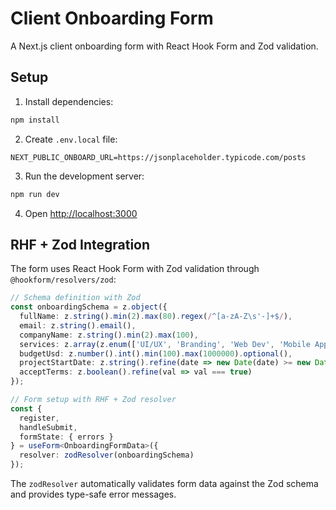 # Client Onboarding Form

A Next.js client onboarding form with React Hook Form and Zod validation.

## Setup

1. Install dependencies:
```bash
npm install
```

2. Create `.env.local` file:
```env
NEXT_PUBLIC_ONBOARD_URL=https://jsonplaceholder.typicode.com/posts
```

3. Run the development server:
```bash
npm run dev
```

4. Open [http://localhost:3000](http://localhost:3000)

## RHF + Zod Integration

The form uses React Hook Form with Zod validation through `@hookform/resolvers/zod`:

```typescript
// Schema definition with Zod
const onboardingSchema = z.object({
  fullName: z.string().min(2).max(80).regex(/^[a-zA-Z\s'-]+$/),
  email: z.string().email(),
  companyName: z.string().min(2).max(100),
  services: z.array(z.enum(['UI/UX', 'Branding', 'Web Dev', 'Mobile App'])).min(1),
  budgetUsd: z.number().int().min(100).max(1000000).optional(),
  projectStartDate: z.string().refine(date => new Date(date) >= new Date()),
  acceptTerms: z.boolean().refine(val => val === true)
});

// Form setup with RHF + Zod resolver
const {
  register,
  handleSubmit,
  formState: { errors }
} = useForm<OnboardingFormData>({
  resolver: zodResolver(onboardingSchema)
});
```

The `zodResolver` automatically validates form data against the Zod schema and provides type-safe error messages.
